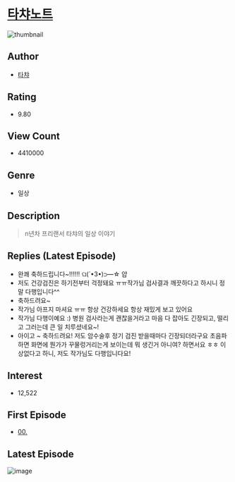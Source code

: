 # [타챠노트](https://comic.naver.com/bestChallenge/list?titleId=252462)
![thumbnail](https://image-comic.pstatic.net/user_contents_data/challenge_comic/2023/03/06/169771/upload_7221302333000606257_480x623.jpeg)

## Author
- [타챠](https://comic.naver.com/artistTitle?id=169771)

## Rating
- 9.80

## View Count
- 4410000

## Genre
- 일상

## Description
> n년차 프리랜서 타챠의 일상 이야기

## Replies (Latest Episode)
- 완쾌 축하드립니다~!!!!!! ଘ(´•3•)⊃━☆ 얍
- 저도 건강검진은 하기전부터 걱정돼요 ㅠㅠ작가님 검사결과 깨끗하다고 하시니 정말 다행입니다^^
- 축하드려요~
- 작가님 아프지 마셔요 ㅠㅠ 항상 건강하세요 항상 재밌게 보고 있어요
- 작가님 다행이예요 :) 병원 검사라는게 괜찮을거라고 마음 다 잡아도 긴장되고, 떨리고 그러는데 큰 일 치루셨네요~!
- 아이고 ~ 축하드려요! 저도 암수술후 정기 검진 받을때마다 긴장되더라구요 초음파하면 화면에 뭔가가 꾸물렁거리는게 보이는데 뭐 생긴거 아니여? 하면서요 ㅎㅎ 이상없다고 하니, 저도 작가님도 다행입니다요!

## Interest
- 12,522

## First Episode
- [00.](https://comic.naver.com/bestChallenge/detail?titleId=252462&no=224)

## Latest Episode
![image](https://image-comic.pstatic.net/user_contents_data/challenge_comic/2023/05/19/169771/upload_7377847706136503397.jpeg)
